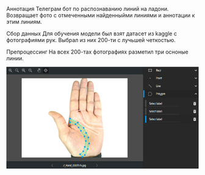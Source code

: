 Аннотация
Телеграм бот по распознаванию линий на ладони. Возвращает фото с отмеченными найденныйми линиями и аннотации к этим линиям.

Сбор данных 
Для обучения модели был взят датасет из kaggle c фотографиями рук. Выбрал из них 200-ти с лучьшей четкостью.

Препроцессинг 
На всех 200-тах фотографиях разметил три осноные линии.


![Image alt](https://github.com/greg-318/palm_line/raw/main/Screenshot_1.png)

